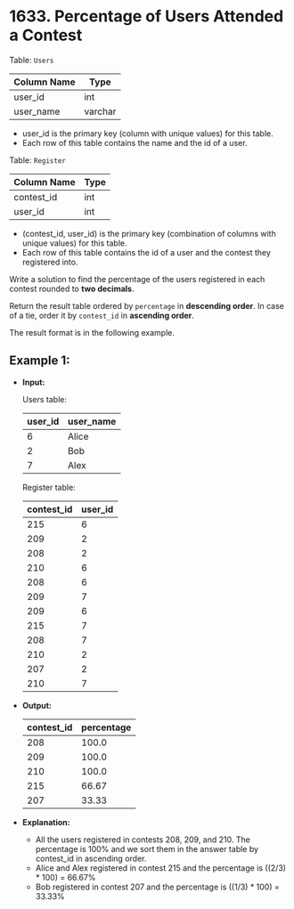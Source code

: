 # 1633. Percentage of Users Attended a Contest

Table: `Users`


| Column Name | Type    |
|-------------|---------|
| user_id     | int     |
| user_name   | varchar |

- user_id is the primary key (column with unique values) for this table.
- Each row of this table contains the name and the id of a user.
 

Table: `Register`


| Column Name | Type    |
|-------------|---------|
| contest_id  | int     |
| user_id     | int     |

- (contest_id, user_id) is the primary key (combination of columns with unique values) for this table.
- Each row of this table contains the id of a user and the contest they registered into.
 

Write a solution to find the percentage of the users registered in each contest rounded to **two decimals**.

Return the result table ordered by `percentage` in **descending order**. In case of a tie, order it by `contest_id` in **ascending order**.

The result format is in the following example.


## Example 1:

- **Input:**

    Users table:

    | user_id | user_name |
    |---------|-----------|
    | 6       | Alice     |
    | 2       | Bob       |
    | 7       | Alex      |

    Register table:

    | contest_id | user_id |
    |------------|---------|
    | 215        | 6       |
    | 209        | 2       |
    | 208        | 2       |
    | 210        | 6       |
    | 208        | 6       |
    | 209        | 7       |
    | 209        | 6       |
    | 215        | 7       |
    | 208        | 7       |
    | 210        | 2       |
    | 207        | 2       |
    | 210        | 7       |

- **Output:** 

    | contest_id | percentage |
    |------------|------------|
    | 208        | 100.0      |
    | 209        | 100.0      |
    | 210        | 100.0      |
    | 215        | 66.67      |
    | 207        | 33.33      |

- **Explanation:** 

    - All the users registered in contests 208, 209, and 210. The percentage is 100% and we sort them in the answer table by contest_id in ascending order.
    - Alice and Alex registered in contest 215 and the percentage is ((2/3) * 100) = 66.67%
    - Bob registered in contest 207 and the percentage is ((1/3) * 100) = 33.33%